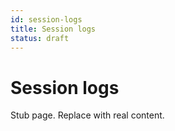 ```yaml
---
id: session-logs
title: Session logs
status: draft
---
```


# Session logs

Stub page. Replace with real content.
